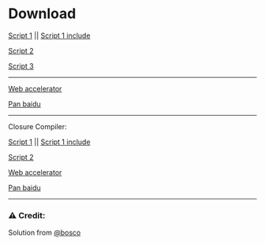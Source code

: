 # Download

[Script 1](https://raw.githubusercontent.com/FiorenMas/Shortlink/release/release/ShortLink1-modified.user.js) || [Script 1 include](https://raw.githubusercontent.com/FiorenMas/Shortlink/release/release/ShortLink1-modified-include.user.js)

[Script 2](https://raw.githubusercontent.com/FiorenMas/Shortlink/release/release/ShortLink2-modified.user.js)

[Script 3](https://raw.githubusercontent.com/FiorenMas/Shortlink/release/release/ShortLink3-modified.user.js)

---

[Web accelerator](https://raw.githubusercontent.com/FiorenMas/Shortlink/release/release/instantpage-modified.user.js)

[Pan baidu](https://raw.githubusercontent.com/FiorenMas/Shortlink/release/release/panlinker-modified.user.js)

---

Closure Compiler:

[Script 1](https://raw.githubusercontent.com/FiorenMas/Shortlink/release/release/1.user.js) || [Script 1 include](https://raw.githubusercontent.com/FiorenMas/Shortlink/release/release/2.user.js)

[Script 2](https://raw.githubusercontent.com/FiorenMas/Shortlink/release/release/3.user.js)

[Web accelerator](https://raw.githubusercontent.com/FiorenMas/Shortlink/release/release/4.user.js)

[Pan baidu](https://raw.githubusercontent.com/FiorenMas/Shortlink/release/release/5.user.js)

---

### ⚠️ Credit:
Solution from [@bosco](https://voz.vn/t/tong-hop-nhung-addon-chat-cho-firefox-pc-mobile.682181/post-29300131)
